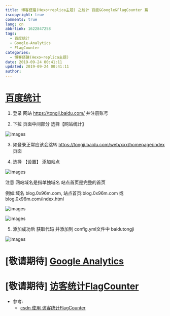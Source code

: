 ```yaml
---
title: 博客搭建(Hexo+replica主题) 之统计 百度&Google&FlagCounter 篇
iscopyright: true
comments: true
lang: cn
abbrlink: 1622847258
tags:
  - 百度统计
  - Google-Analytics
  - FlagCounter
categories:
  - 博客搭建(Hexo+replica主题)
date: 2019-09-24 00:41:11
updated: 2019-09-24 00:41:11
author:
---
```



# [百度统计](https://tongji.baidu.com/)

1. 登录 网站 https://tongji.baidu.com/ 并注册账号


2. 下拉 页面中间部分 选择【网站统计】

![images](http://img.t-dou.net/tongji/baidu_01.png)


3. 如登录正常应该会跳转 https://tongji.baidu.com/web/xxx/homepage/index 页面


4. 选择 【设置】 添加站点

![images](http://img.t-dou.net/tongji/baidu_02.png)

注意 网站域名是指单独域名 站点首页是完整的首页

例如:域名 blog.0x96m.com,  站点首页:blog.0x96m.com 或 blog.0x96m.com/index.html 

![images](http://img.t-dou.net/tongji/baidu_error.png)

![images](http://img.t-dou.net/tongji/baidu_error_fix.png)


5. 添加成功后 获取代码 并添加到 config.yml文件中 baidutongji

![images](http://img.t-dou.net/tongji/baidu_get_code.png)



# [敬请期待] [Google Analytics](https://google.com/analytics/)


# [敬请期待] [访客统计FlagCounter](http://www.flagcounter.com/) 


- 参考: 
    - [csdn 使用 访客统计FlagCounter](https://blog.csdn.net/kl28978113/article/details/79500217)
